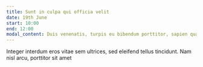 ```yaml
---
title: Sunt in culpa qui officia velit
date: 19th June 
start: 10:00 
end: 12:00
modal_content: Duis venenatis, turpis eu bibendum porttitor, sapien quam ultricies tellus, ac rhoncus risus odio eget nunc. Pellentesque ac fermentum diam. Integer eu facilisis nunc, a iaculis felis. Pellentesque pellentesque tempor enim, in dapibus turpis porttitor quis. Suspendisse ultrices hendrerit massa. Nam id metus id tellus ultrices ullamcorper.  Cras tempor massa luctus, varius lacus sit amet, blandit lorem. Duis auctor in tortor sed tristique. Proin sed finibus sem.
---
```

Integer interdum eros vitae sem ultrices, sed eleifend tellus tincidunt. Nam nisl arcu, porttitor sit amet